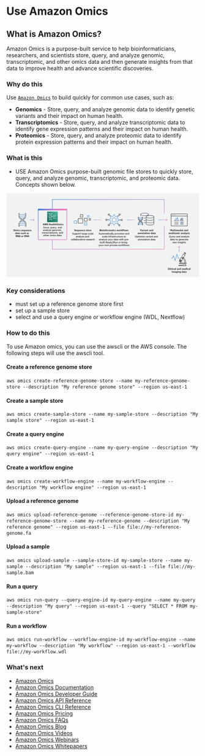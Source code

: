 # Use Amazon Omics

## What is Amazon Omics? 
Amazon Omics is a purpose-built service to help bioinformaticians, researchers, and scientists store, query, and analyze genomic, transcriptomic, and other omics data and then generate insights from that data to improve health and advance scientific discoveries.

### Why do this
Use [`Amazon Omics`](https://aws.amazon.com/omics/) to build quickly for common use cases, such as:
- **Genomics** - Store, query, and analyze genomic data to identify genetic variants and their impact on human health.
- **Transcriptomics** - Store, query, and analyze transcriptomic data to identify gene expression patterns and their impact on human health.
- **Proteomics** - Store, query, and analyze proteomic data to identify protein expression patterns and their impact on human health.

### What is this
- USE Amazon Omics purpose-built genomic file stores to quickly store, query, and analyze genomic, transcriptomic, and proteomic data.  Concepts shown below.

<img src="https://github.com/lynnlangit/aws-for-bioinformatics/blob/main/3_VMs_%26_Batch-LYNN/images/omics-concepts.png">

### Key considerations
- must set up a reference genome store first
- set up a sample store
- select and use a query engine or workflow engine (WDL, Nextflow)

### How to do this

To use Amazon omics, you can use the awscli or the AWS console. The following steps will use the awscli tool.  

#### Create a reference genome store

```
aws omics create-reference-genome-store --name my-reference-genome-store --description "My reference genome store" --region us-east-1
```

#### Create a sample store

```
aws omics create-sample-store --name my-sample-store --description "My sample store" --region us-east-1
```

#### Create a query engine

```
aws omics create-query-engine --name my-query-engine --description "My query engine" --region us-east-1
```
#### Create a workflow engine

```
aws omics create-workflow-engine --name my-workflow-engine --description "My workflow engine" --region us-east-1
```

#### Upload a reference genome

```
aws omics upload-reference-genome --reference-genome-store-id my-reference-genome-store --name my-reference-genome --description "My reference genome" --region us-east-1 --file file://my-reference-genome.fa
```

#### Upload a sample

```
aws omics upload-sample --sample-store-id my-sample-store --name my-sample --description "My sample" --region us-east-1 --file file://my-sample.bam
```

#### Run a query

```
aws omics run-query --query-engine-id my-query-engine --name my-query --description "My query" --region us-east-1 --query "SELECT * FROM my-sample-store"
```

#### Run a workflow

```
aws omics run-workflow --workflow-engine-id my-workflow-engine --name my-workflow --description "My workflow" --region us-east-1 --workflow file://my-workflow.wdl
```

### What's next
- [Amazon Omics](https://aws.amazon.com/omics/)
- [Amazon Omics Documentation](https://docs.aws.amazon.com/omics/index.html)
- [Amazon Omics Developer Guide](https://docs.aws.amazon.com/omics/latest/userguide/what-is-omics.html)
- [Amazon Omics API Reference](https://docs.aws.amazon.com/omics/latest/APIReference/Welcome.html)
- [Amazon Omics CLI Reference](https://docs.aws.amazon.com/cli/latest/reference/omics/index.html)
- [Amazon Omics Pricing](https://aws.amazon.com/omics/pricing/)
- [Amazon Omics FAQs](https://aws.amazon.com/omics/faqs/)
- [Amazon Omics Blog](https://aws.amazon.com/blogs/aws/category/omics/)
- [Amazon Omics Videos](https://www.youtube.com/playlist?list=PLhr1KZpdzukdX9Z2ZQ9Y8q5Z8XQq7y1Zt)
- [Amazon Omics Webinars](https://www.youtube.com/playlist?list=PLhr1KZpdzukcZ5Z5ZQ9Y8q5Z8XQq7y1Zt)
- [Amazon Omics Whitepapers](https://aws.amazon.com/whitepapers/?awsf.whitepaper-type=whitepaper%23whitepaper&awsf.whitepaper-content-type=content-type%23amazon-omics)





